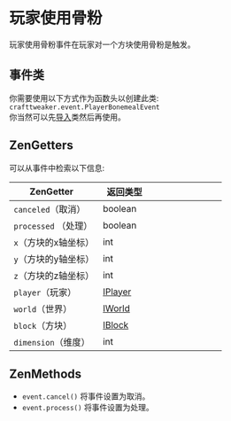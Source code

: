 # 玩家使用骨粉

玩家使用骨粉事件在玩家对一个方块使用骨粉是触发。

## 事件类
你需要使用以下方式作为函数头以创建此类:  
`crafttweaker.event.PlayerBonemealEvent`  
你当然可以先[导入](/AdvancedFunctions/Import)类然后再使用。


## ZenGetters
可以从事件中检索以下信息:

| ZenGetter   | 返回类型                                   |
|-------------|-------------------------------------------|
| `canceled`（取消）| boolean                                   |
| `processed` （处理）| boolean                                   |
| `x`（方块的x轴坐标）| int                                       |
| `y`（方块的y轴坐标）| int                                       |
| `z`（方块的z轴坐标）| int                                       |
| `player`（玩家）    | [IPlayer](/Vanilla/Players/IPlayer)       |
| `world`（世界）     | [IWorld](/Vanilla/World/IWorld)           |
| `block`（方块）    | [IBlock](/Vanilla/Block/IBlock)           |
| `dimension`（维度） | int                                       |

## ZenMethods

- `event.cancel()` 将事件设置为取消。
- `event.process()` 将事件设置为处理。
